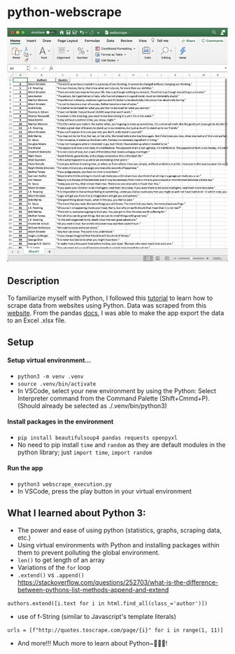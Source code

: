 # python-webscrape
![App excel data output preview](img/preview.png)
## Description
To familiarize myself with Python, I followed this [tutorial](https://towardsdatascience.com/how-to-collect-data-from-any-website-cb8fad9e9ec5) to learn how to scrape data from websites using Python. Data was scraped from this [website](http://quotes.toscrape.com/). From the pandas [docs](https://pandas.pydata.org/pandas-docs/stable/reference/api/pandas.DataFrame.to_excel.html), I was able to make the app export the data to an Excel .xlsx file. 


## Setup
#### Setup virtual environment...
- `python3 -m venv .venv`
- `source .venv/bin/activate`
- In VSCode, select your new environment by using the Python: Select Interpreter command from the Command Palette (Shift+Cmmd+P). (Should already be selected as ./.venv/bin/python3)
#### Install packages in the environment
- `pip install beautifulsoup4 pandas requests openpyxl`
- No need to pip install `time` and `random` as they are default modules in the python library; just `import time`, `import random`
#### Run the app
- `python3 webscrape_execution.py`
- In VSCode, press the play button in your virtual environment


## What I learned about Python 3: 
- The power and ease of using python (statistics, graphs, scraping data, etc.)
- Using virtual environments with Python and installing packages within them to prevent polluting the global environment. 
- `len()` to get length of an array
- Variations of the `for` loop
- `.extend()` vs `.append()` https://stackoverflow.com/questions/252703/what-is-the-difference-between-pythons-list-methods-append-and-extend
```
authors.extend([i.text for i in html.find_all(class_='author')])
```
- use of f-String (similar to Javascript's template literals)
```
urls = [f"http://quotes.toscrape.com/page/{i}" for i in range(1, 11)]
```
- And more!!! Much more to learn about Python~🐍🐍🐍! 